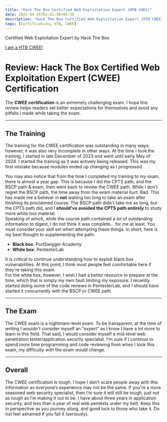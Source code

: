 ```yaml
---
title: "Hack The Box Certified Web Exploitation Expert (HTB CWEE)"
date: 2025-04-25T02:01:58+05:30
description: "Hack The Box Certified Web Exploitation Expert (HTB CWEE)"
tags: [Certification, HTB, CWEE]
---
```


Certified Web Exploitation Expert by Hack The Box

​[​I am a HTB CWEE!](/images/CWEE/HTB%20CWEE.png "CWEE")

# Review: Hack The Box Certified Web Exploitation Expert (CWEE) Certification

The **CWEE certification** is an extremely challenging exam. I hope this review helps readers set better expectations for themselves and avoid any pitfalls I made while taking the exam.

---

## The Training

The training for the CWEE certification was outstanding in many ways; however, it was also very incomplete in other ways. At the time I took the training, I started in late December of 2023 and went until early May of 2024. I started the training as it was actively being released. This was my first mistake because modules ended up changing as I progressed.

You may also notice that from the time I completed my training to my exam, there is almost a year gap. This is because I did the CPTS path, and the BSCP path & exam, then went back to review the CWEE path. While I don't regret the BSCP path, the time away from the exam material hurt. Bad. This has made me a believer in **not** waiting too long to take an exam after finishing its proclaimed course. The BSCP path didn't take me as long, but the CPTS path did, and I **should've avoided the CPTS path entirely** to study more white box material.  
Speaking of which, while the course path contained a lot of outstanding information to digest, I do not think it was complete... for me at least. You must consider your skill set when attempting these things. In short, here is my best thought to supplementing the path:

* **Black box**: PortSwigger Academy  
* **White box**: PentesterLab

It is critical to continue understanding how to exploit black box vulnerabilities. At this point, I think most people feel comfortable here if they're taking this exam.  
For the white box, however, I wish I had a better resource to prepare at the time, which that is simply my own fault limiting my exposure. I recently started doing some of the code reviews in PentesterLab, and I should have started it concurrently with the BSCP or CWEE path.

---

## The Exam

The CWEE exam is a nightmare-level exam. To be transparent, at the time of writing I wouldn't consider myself an "expert" as I know I have a lot more to learn in this field. That said, I would consider myself a mid-level web penetration tester/application security specialist. I'm sure if I continue to spend more time programming and code reviewing from when I took this exam, my difficulty with the exam would change.

---

## Overall

The CWEE certification is tough. I hope I don’t scare people away with this information as everyone’s experience may not be the same. If you're a more seasoned web security specialist, then I’m sure it will still be tough, just not as tough as I’m making it out to be. I have about three years in application security, and less than a year of real web pentests under my belt. Keep this in perspective as you journey along, and good luck to those who take it. Do not feel ashamed if you fail it (seriously).